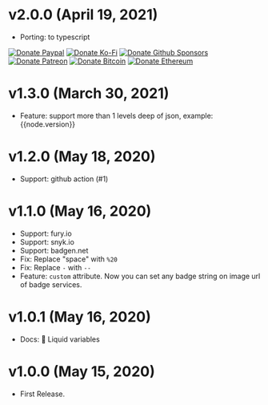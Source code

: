 # v2.0.0 (April 19, 2021)

-   Porting: to typescript

<!-- all-shields/sponsors-badges:START -->

[![Donate Paypal](https://img.shields.io/badge/donate-paypal-005EA6.svg?style=for-the-badge&logo=paypal)](https://www.paypal.me/ptkdev) [![Donate Ko-Fi](https://img.shields.io/badge/donate-ko--fi-29abe0.svg?style=for-the-badge&logo=ko-fi)](https://ko-fi.com/ptkdev) [![Donate Github Sponsors](https://img.shields.io/badge/donate-sponsors-ea4aaa.svg?style=for-the-badge&logo=github)](https://github.com/sponsors/ptkdev) [![Donate Patreon](https://img.shields.io/badge/donate-patreon-F87668.svg?style=for-the-badge&logo=patreon)](https://www.patreon.com/join/ptkdev) [![Donate Bitcoin](https://img.shields.io/badge/BTC-35jQmZCy4nsxoMM3QPFrnZePDVhdKaHMRH-E38B29.svg?style=flat-square&logo=bitcoin)](https://ptk.dev/img/icons/menu/bitcoin_wallet.png) [![Donate Ethereum](https://img.shields.io/badge/ETH-0x8b8171661bEb032828e82baBb0B5B98Ba8fBEBFc-4E8EE9.svg?style=flat-square&logo=ethereum)](https://ptk.dev/img/icons/menu/ethereum_wallet.png)

<!-- all-shields/sponsors-badges:END -->

# v1.3.0 (March 30, 2021)

-   Feature: support more than 1 levels deep of json, example: {{node.version}}

# v1.2.0 (May 18, 2020)

-   Support: github action (#1)

# v1.1.0 (May 16, 2020)

-   Support: fury.io
-   Support: snyk.io
-   Support: badgen.net
-   Fix: Replace "space" with `%20`
-   Fix: Replace `-` with `--`
-   Feature: `custom` attribute. Now you can set any badge string on image url of badge services.

# v1.0.1 (May 16, 2020)

-   Docs: 🔑 Liquid variables

# v1.0.0 (May 15, 2020)

-   First Release.
